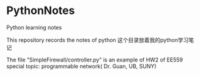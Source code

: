 # PythonNotes
Python learning notes


This repository records the notes of python
这个目录放着我的python学习笔记


The file "SimpleFirewall/controller.py" is an example of HW2 of EE559 special topic: programmable network( Dr. Guan, UB, SUNY)
